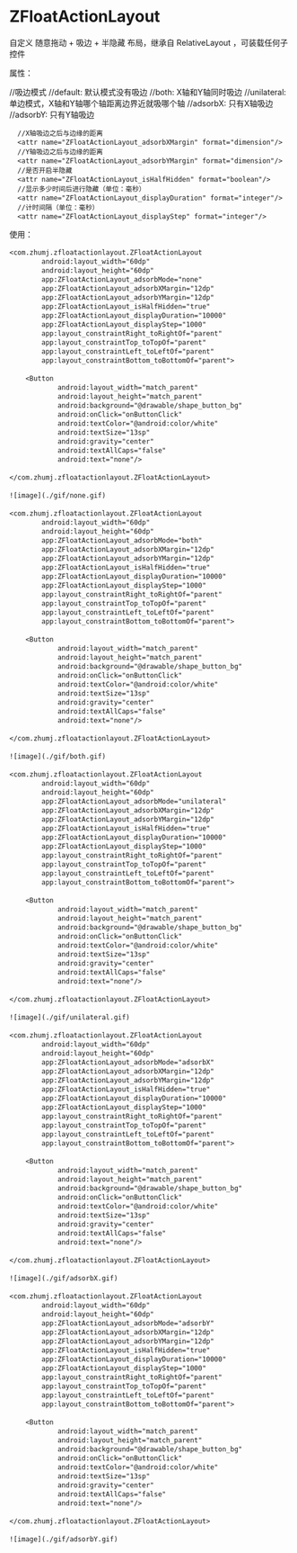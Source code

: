 # ZFloatActionLayout

 自定义 随意拖动 + 吸边 + 半隐藏 布局，继承自 RelativeLayout ，可装载任何子控件
 
 属性：
 
  <declare-styleable name="ZFloatActionLayout">
      //吸边模式
      //default: 默认模式没有吸边
      //both: X轴和Y轴同时吸边
      //unilateral: 单边模式，X轴和Y轴哪个轴距离边界近就吸哪个轴
      //adsorbX: 只有X轴吸边
      //adsorbY: 只有Y轴吸边
      <attr name="ZFloatActionLayout_adsorbMode" format="enum">
          <enum name="none" value="0"/>
          <enum name="both" value="1"/>
          <enum name="unilateral" value="2"/>
          <enum name="adsorbX" value="3"/>
          <enum name="adsorbY" value="4"/>
      </attr>

      //X轴吸边之后与边缘的距离
      <attr name="ZFloatActionLayout_adsorbXMargin" format="dimension"/>
      //Y轴吸边之后与边缘的距离
      <attr name="ZFloatActionLayout_adsorbYMargin" format="dimension"/>
      //是否开启半隐藏
      <attr name="ZFloatActionLayout_isHalfHidden" format="boolean"/>
      //显示多少时间后进行隐藏（单位：毫秒）
      <attr name="ZFloatActionLayout_displayDuration" format="integer"/>
      //计时间隔（单位：毫秒）
      <attr name="ZFloatActionLayout_displayStep" format="integer"/>
  </declare-styleable>

 使用：
   
    <com.zhumj.zfloatactionlayout.ZFloatActionLayout
            android:layout_width="60dp"
            android:layout_height="60dp"
            app:ZFloatActionLayout_adsorbMode="none"
            app:ZFloatActionLayout_adsorbXMargin="12dp"
            app:ZFloatActionLayout_adsorbYMargin="12dp"
            app:ZFloatActionLayout_isHalfHidden="true"
            app:ZFloatActionLayout_displayDuration="10000"
            app:ZFloatActionLayout_displayStep="1000"
            app:layout_constraintRight_toRightOf="parent"
            app:layout_constraintTop_toTopOf="parent"
            app:layout_constraintLeft_toLeftOf="parent"
            app:layout_constraintBottom_toBottomOf="parent">

        <Button
                android:layout_width="match_parent"
                android:layout_height="match_parent"
                android:background="@drawable/shape_button_bg"
                android:onClick="onButtonClick"
                android:textColor="@android:color/white"
                android:textSize="13sp"
                android:gravity="center"
                android:textAllCaps="false"
                android:text="none"/>

    </com.zhumj.zfloatactionlayout.ZFloatActionLayout>

    ![image](./gif/none.gif)

    <com.zhumj.zfloatactionlayout.ZFloatActionLayout
            android:layout_width="60dp"
            android:layout_height="60dp"
            app:ZFloatActionLayout_adsorbMode="both"
            app:ZFloatActionLayout_adsorbXMargin="12dp"
            app:ZFloatActionLayout_adsorbYMargin="12dp"
            app:ZFloatActionLayout_isHalfHidden="true"
            app:ZFloatActionLayout_displayDuration="10000"
            app:ZFloatActionLayout_displayStep="1000"
            app:layout_constraintRight_toRightOf="parent"
            app:layout_constraintTop_toTopOf="parent"
            app:layout_constraintLeft_toLeftOf="parent"
            app:layout_constraintBottom_toBottomOf="parent">

        <Button
                android:layout_width="match_parent"
                android:layout_height="match_parent"
                android:background="@drawable/shape_button_bg"
                android:onClick="onButtonClick"
                android:textColor="@android:color/white"
                android:textSize="13sp"
                android:gravity="center"
                android:textAllCaps="false"
                android:text="none"/>

    </com.zhumj.zfloatactionlayout.ZFloatActionLayout>

    ![image](./gif/both.gif)

    <com.zhumj.zfloatactionlayout.ZFloatActionLayout
            android:layout_width="60dp"
            android:layout_height="60dp"
            app:ZFloatActionLayout_adsorbMode="unilateral"
            app:ZFloatActionLayout_adsorbXMargin="12dp"
            app:ZFloatActionLayout_adsorbYMargin="12dp"
            app:ZFloatActionLayout_isHalfHidden="true"
            app:ZFloatActionLayout_displayDuration="10000"
            app:ZFloatActionLayout_displayStep="1000"
            app:layout_constraintRight_toRightOf="parent"
            app:layout_constraintTop_toTopOf="parent"
            app:layout_constraintLeft_toLeftOf="parent"
            app:layout_constraintBottom_toBottomOf="parent">

        <Button
                android:layout_width="match_parent"
                android:layout_height="match_parent"
                android:background="@drawable/shape_button_bg"
                android:onClick="onButtonClick"
                android:textColor="@android:color/white"
                android:textSize="13sp"
                android:gravity="center"
                android:textAllCaps="false"
                android:text="none"/>

    </com.zhumj.zfloatactionlayout.ZFloatActionLayout>

    ![image](./gif/unilateral.gif)

    <com.zhumj.zfloatactionlayout.ZFloatActionLayout
            android:layout_width="60dp"
            android:layout_height="60dp"
            app:ZFloatActionLayout_adsorbMode="adsorbX"
            app:ZFloatActionLayout_adsorbXMargin="12dp"
            app:ZFloatActionLayout_adsorbYMargin="12dp"
            app:ZFloatActionLayout_isHalfHidden="true"
            app:ZFloatActionLayout_displayDuration="10000"
            app:ZFloatActionLayout_displayStep="1000"
            app:layout_constraintRight_toRightOf="parent"
            app:layout_constraintTop_toTopOf="parent"
            app:layout_constraintLeft_toLeftOf="parent"
            app:layout_constraintBottom_toBottomOf="parent">

        <Button
                android:layout_width="match_parent"
                android:layout_height="match_parent"
                android:background="@drawable/shape_button_bg"
                android:onClick="onButtonClick"
                android:textColor="@android:color/white"
                android:textSize="13sp"
                android:gravity="center"
                android:textAllCaps="false"
                android:text="none"/>

    </com.zhumj.zfloatactionlayout.ZFloatActionLayout>

    ![image](./gif/adsorbX.gif)

    <com.zhumj.zfloatactionlayout.ZFloatActionLayout
            android:layout_width="60dp"
            android:layout_height="60dp"
            app:ZFloatActionLayout_adsorbMode="adsorbY"
            app:ZFloatActionLayout_adsorbXMargin="12dp"
            app:ZFloatActionLayout_adsorbYMargin="12dp"
            app:ZFloatActionLayout_isHalfHidden="true"
            app:ZFloatActionLayout_displayDuration="10000"
            app:ZFloatActionLayout_displayStep="1000"
            app:layout_constraintRight_toRightOf="parent"
            app:layout_constraintTop_toTopOf="parent"
            app:layout_constraintLeft_toLeftOf="parent"
            app:layout_constraintBottom_toBottomOf="parent">

        <Button
                android:layout_width="match_parent"
                android:layout_height="match_parent"
                android:background="@drawable/shape_button_bg"
                android:onClick="onButtonClick"
                android:textColor="@android:color/white"
                android:textSize="13sp"
                android:gravity="center"
                android:textAllCaps="false"
                android:text="none"/>

    </com.zhumj.zfloatactionlayout.ZFloatActionLayout>

    ![image](./gif/adsorbY.gif)
